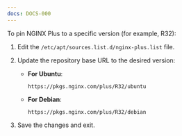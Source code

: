 ```yaml
---
docs: DOCS-000
---
```


To pin NGINX Plus to a specific version (for example, R32):

1. Edit the `/etc/apt/sources.list.d/nginx-plus.list` file.
1. Update the repository base URL to the desired version:

   - **For Ubuntu**:

      ```shell
      https://pkgs.nginx.com/plus/R32/ubuntu
      ```

   - **For Debian**:

      ```shell
      https://pkgs.nginx.com/plus/R32/debian
      ```

3. Save the changes and exit.